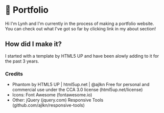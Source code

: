 # :pencil: Portfolio

Hi I'm Lynh and I'm currently in the process of making a portfolio website. You can check out what I've got so far by clicking link in my about section!

## How did I make it?

I started with a template by HTML5 UP and have been alowly adding to it for the past 3 years.

### Credits

- Phantom by HTML5 UP | html5up.net | @ajlkn Free for personal and commercial use under the CCA 3.0 license (html5up.net/license)
- Icons:
  Font Awesome (fontawesome.io)
- Other:
  jQuery (jquery.com)
  Responsive Tools (github.com/ajlkn/responsive-tools)
